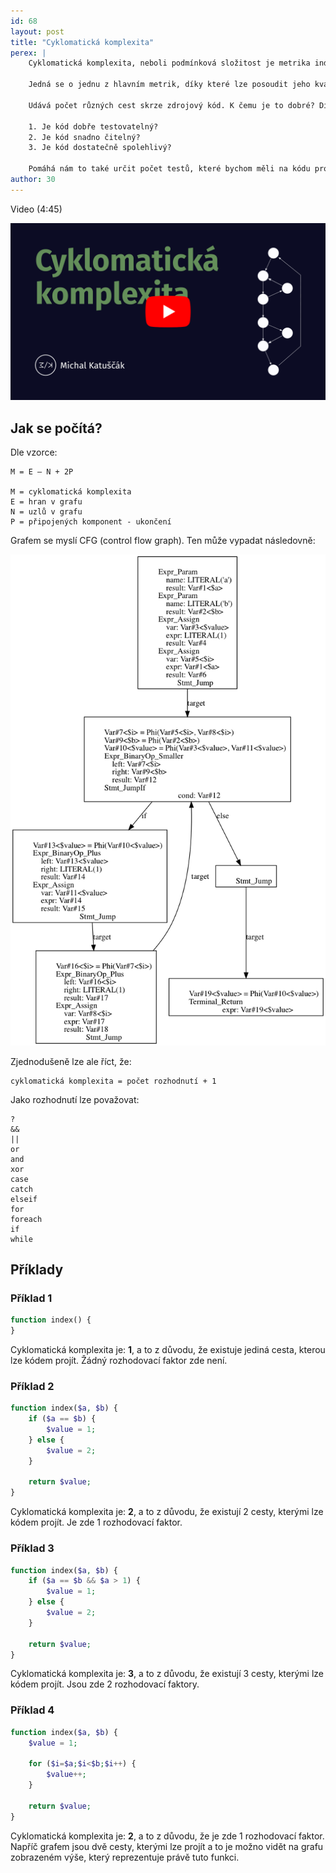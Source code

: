 ```yaml
---
id: 68
layout: post
title: "Cyklomatická komplexita"
perex: |
    Cyklomatická komplexita, neboli podmínková složitost je metrika indikující složitost zdrojového kódu.
    
    Jedná se o jednu z hlavním metrik, díky které lze posoudit jeho kvalitu.
    
    Udává počet různých cest skrze zdrojový kód. K čemu je to dobré? Díky tomu lze blíže odpovědět na 3 otázky:
    
    1. Je kód dobře testovatelný?
    2. Je kód snadno čitelný?
    3. Je kód dostatečně spolehlivý?
    
    Pomáhá nám to také určit počet testů, které bychom měli na kódu provádět.
author: 30
---
```


Video (4:45)

[![Video na Youtube](/assets/images/posts/2018/cyklomaticka-komplexita/youtube.png)](http://www.youtube.com/watch?v=heBtNxWki1U)

## Jak se počítá?

Dle vzorce:

```
M = E – N + 2P

M = cyklomatická komplexita
E = hran v grafu
N = uzlů v grafu
P = připojených komponent - ukončení
```

Grafem se myslí CFG (control flow graph). Ten může vypadat následovně:

![Control flow graph](/assets/images/posts/2018/cyklomaticka-komplexita/cfg.png)

Zjednodušeně lze ale říct, že:

```
cyklomatická komplexita = počet rozhodnutí + 1
```

Jako rozhodnutí lze považovat:

```
?
&&
||
or
and
xor
case
catch
elseif
for
foreach
if
while
```

## Příklady

### Příklad 1

```php
function index() {
}
```

Cyklomatická komplexita je: **1**, a to z důvodu, že existuje jediná cesta, kterou lze kódem projít. Žádný rozhodovací faktor zde není.

### Příklad 2

```php
function index($a, $b) {
    if ($a == $b) {
        $value = 1;
    } else {
        $value = 2;
    }

    return $value;
}
```

Cyklomatická komplexita je: **2**, a to z důvodu, že existují 2 cesty, kterými lze kódem projít. Je zde 1 rozhodovací faktor.

### Příklad 3 

```php
function index($a, $b) {
    if ($a == $b && $a > 1) {
        $value = 1;
    } else {
        $value = 2;
    }

    return $value;
}
```

Cyklomatická komplexita je: **3**, a to z důvodu, že existují 3 cesty, kterými lze kódem projít. Jsou zde 2 rozhodovací faktory.

### Příklad 4

```php
function index($a, $b) {
    $value = 1;

    for ($i=$a;$i<$b;$i++) {
        $value++;
    }

    return $value;
}
```

Cyklomatická komplexita je: **2**, a to z důvodu, že je zde 1 rozhodovací faktor. Napříč grafem jsou dvě cesty, kterými lze projít a to je možno vidět na grafu zobrazeném výše, který reprezentuje právě tuto funkci.